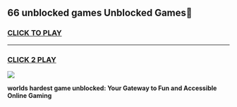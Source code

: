 
## 66 unblocked games Unblocked Games👋
<h3>
<a href="https://premium.freeplayer.one?title=66_unblocked_games&ref=16F">CLICK TO PLAY</a></h3>
<hr>

<h3>
<a href="https://premium.freeplayer.one?title=66_unblocked_games&ref=16F">CLICK 2 PLAY</a>
  
</h3>

<a href="https://premium.freeplayer.one?title=66_unblocked_games&ref=16F/"><img src="https://clearcache.store/games.png"></a>


**worlds hardest game unblocked: Your Gateway to Fun and Accessible Online Gaming**
